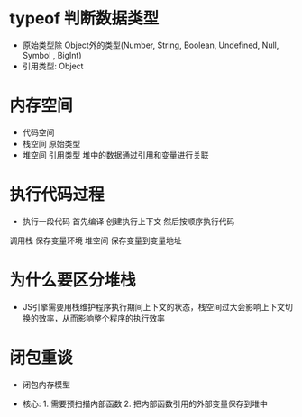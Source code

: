 # typeof 判断数据类型
- 原始类型除 Object外的类型(Number, String, Boolean, Undefined, Null, Symbol , BigInt)
- 引用类型: Object

# 内存空间

- 代码空间
- 栈空间 原始类型
- 堆空间 引用类型 堆中的数据通过引用和变量进行关联

# 执行代码过程

- 执行一段代码 首先编译 创建执行上下文 然后按顺序执行代码

调用栈 保存变量环境 
堆空间 保存变量到变量地址

# 为什么要区分堆栈

- JS引擎需要用栈维护程序执行期间上下文的状态，栈空间过大会影响上下文切换的效率，从而影响整个程序的执行效率

# 闭包重谈

- 闭包内存模型 

- 核心: 1. 需要预扫描内部函数 
		2. 把内部函数引用的外部变量保存到堆中


